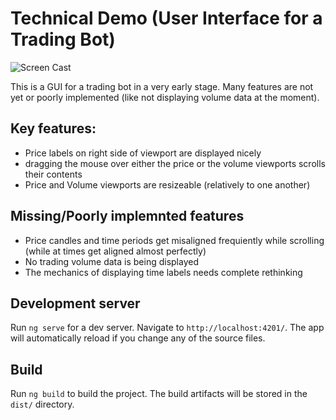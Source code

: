 # Technical Demo (User Interface for a Trading Bot)

![Screen Cast](/README/screen-recording.gif?raw=true "Screen Cast")

This is a GUI for a trading bot in a very early stage. Many features are not yet or poorly implemented (like not displaying volume data at the moment).

## Key features:
  * Price labels on right side of viewport are displayed nicely
  * dragging the mouse over either the price or the volume viewports scrolls their contents
  * Price and Volume viewports are resizeable (relatively to one another)
  
## Missing/Poorly implemnted features
  * Price candles and time periods get misaligned frequiently while scrolling (while at times get aligned almost perfectly)
  * No trading volume data is being displayed
  * The mechanics of displaying time labels needs complete rethinking

## Development server

Run `ng serve` for a dev server. Navigate to `http://localhost:4201/`. The app will automatically reload if you change any of the source files.

## Build

Run `ng build` to build the project. The build artifacts will be stored in the `dist/` directory.


